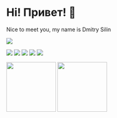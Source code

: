 # Hi! Привет! 👋
Nice to meet you, my name is Dmitry Silin

<p align='left'>
   <a href="https://t.me/iloveQA">
       <img src="https://img.shields.io/badge/Telegram-2CA5E0?style=for-the-badge&logo=telegram&logoColor=white"/>
   </a>

<br>

<p align='left'>
       <img src="https://img.shields.io/badge/Postman-FF6C37?style=for-the-badge&logo=Postman&logoColor=white"/>
   </a>
       <img src="https://img.shields.io/badge/Miro-F7C922?style=for-the-badge&logo=Miro&logoColor=050036"/>
   </a>
       <img src="https://img.shields.io/badge/mysql-%2300f.svg?style=for-the-badge&logo=mysql&logoColor=white"/>
   </a>
       <img src="https://img.shields.io/badge/Jira-0052CC?style=for-the-badge&logo=Jira&logoColor=white"/>
   </a>
       <img src="https://img.shields.io/badge/VSCode-0078D4?style=for-the-badge&logo=visual%20studio%20code&logoColor=white"/>
   </a>

<br>

<p align='left'>
   <a href="https://github-readme-stats.vercel.app/api?username=iloveQA&show_icons=true&count_private=true">
       <img height=130 src="https://github-readme-stats.vercel.app/api?username=iloveQA&show_icons=true&count_private=true"/></a>
   <a href="https://github.com/iloveQA/github-readme-stats">
       <img height=130 src="https://github-readme-stats.vercel.app/api/top-langs/?username=iloveQA&layout=compact"/></a>
</p>

   
</div>
